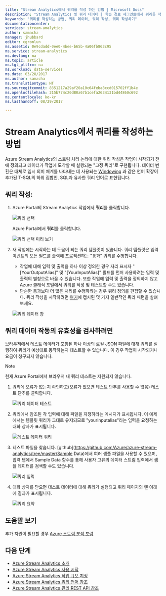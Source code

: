 ```yaml
---
title: "Stream Analytics에서 쿼리를 작성 하는 방법 | Microsoft Docs"
description: "Stream Analytics 및 쿼리 데이터 | 학습 경로 세그먼트에서 쿼리를 작성합니다."
keywords: "쿼리를 작성하는 방법, 쿼리 데이터, 쿼리 작성, 쿼리 작성하기"
documentationcenter: 
services: stream-analytics
author: samacha
manager: jhubbard
editor: cgronlun
ms.assetid: 0e9cdadd-0ee0-4bee-b65b-4a06fb863c95
ms.service: stream-analytics
ms.devlang: na
ms.topic: article
ms.tgt_pltfrm: na
ms.workload: data-services
ms.date: 03/28/2017
ms.author: samacha
ms.translationtype: HT
ms.sourcegitcommit: 8351217a29af20a10c64feba8ccd015702ff1b4e
ms.openlocfilehash: 215b774c20d80a67b1cefa2634131bd44860c692
ms.contentlocale: ko-kr
ms.lasthandoff: 08/29/2017

---
```

# <a name="how-to-write-queries-in-stream-analytics"></a>Stream Analytics에서 쿼리를 작성하는 방법
Azure Stream Analytics의 스트림 처리 논리에 대한 쿼리 작성은 작업이 시작되기 전에 정의되고 데이터가 작업에 도착할 때 실행되는 "고정 쿼리"로 구현됩니다. 데이터 변환은 대체로 임시 의미 체계를 나타내는 데 사용되는 [Windowing](https://msdn.microsoft.com/library/azure/dn835019.aspx) 과 같은 언어 확장이 추가된 T-SQL의 하위 집합인, SQL과 유사한 쿼리 언어로 표현됩니다.

## <a name="writing-queries"></a>쿼리 작성:
1. Azure Portal의 Stream Analytics 작업에서 **쿼리**를 클릭합니다.
   
    ![쿼리 선택](./media/stream-analytics-write-queries/1-stream-analytics-write-queries.png)  
   
    Azure Portal에서 **쿼리**를 클릭합니다.
   
    ![쿼리 선택 미리 보기](./media/stream-analytics-write-queries/query-preview-portal.png)  
2. 새 작업에는 시작하는 데 도움이 되는 쿼리 템플릿이 있습니다. 쿼리 템플릿은 입력 이벤트의 모든 필드를 출력에 프로젝션하는 "통과" 쿼리를 수행합니다.  
   
   * 작업에 대해 입력 및 출력을 하나 이상 정의한 경우 자리 표시자 "[YourOutputAlias]" 및 "[YourInputAlias]" 필드를 먼저 사용하려는 입력 및 출력의 별칭으로 바꿀 수 있습니다. 또한 작업에 입력 및 출력을 정의하지 않고 Azure 클래식 포털에서 쿼리를 작성 및 테스트할 수도 있습니다.
   * 단순한 통과보다 더 많은 처리를 수행하려는 경우 쿼리 정의를 편집할 수 있습니다. 쿼리 작성을 시작하려면 [여기](stream-analytics-stream-analytics-query-patterns.md)에 캡처된 몇 가지 일반적인 쿼리 패턴을 살펴보세요.  
   
   ![쿼리 데이터 창](./media/stream-analytics-write-queries/2-stream-analytics-write-queries.png)  

## <a name="to-validate-query-data-is-working"></a>쿼리 데이터 작동의 유효성을 검사하려면
브라우저에서 테스트 데이터가 포함된 하나 이상의 로컬 JSON 파일에 대해 쿼리를 실행하여 쿼리가 예상대로 동작하는지 테스트할 수 있습니다. 이 경우 작업이 시작되거나 요금이 청구되지 않습니다.

> [!NOTE]
> 현재 Azure Portal에서 브라우저 내 쿼리 테스트는 지원되지 않습니다.  
> 
> 

1. 쿼리에 오류가 없는지 확인하고(오류가 있으면 테스트 단추를 사용할 수 없음) 테스트 단추를 클릭합니다.  
   
   ![쿼리 데이터 테스트](./media/stream-analytics-write-queries/3-stream-analytics-write-queries.png)  
2. 쿼리에서 참조된 각 입력에 대해 파일을 지정하라는 메시지가 표시됩니다. 이 예제에서는 템플릿 쿼리가 그대로 유지되므로 "yourinputalias"라는 입력을 요청하는 대화 상자가 표시됩니다.
   
   ![테스트 데이터 쿼리](./media/stream-analytics-write-queries/4-stream-analytics-write-queries.png)  
3. 테스트 파일을 찾습니다. [github](https://github.com/Azure/azure-stream-analytics/tree/master/Sample Data)에서 여러 샘플 파일을 사용할 수 있으며, 입력 탭에서 Sample Data 함수를 통해 사용자 고유의 데이터 스트림 입력에서 샘플 데이터를 검색할 수도 있습니다.
   
   ![쿼리 입력](./media/stream-analytics-write-queries/5-stream-analytics-write-queries.png)  
4. 대화 상자를 닫으면 테스트 데이터에 대해 쿼리가 실행되고 쿼리 페이지의 맨 아래에 결과가 표시됩니다.
   
   ![쿼리 요약](./media/stream-analytics-write-queries/6-stream-analytics-write-queries.png)  

## <a name="get-help"></a>도움말 보기
추가 지원이 필요할 경우 [Azure 스트림 분석 포럼](https://social.msdn.microsoft.com/Forums/en-US/home?forum=AzureStreamAnalytics)

## <a name="next-steps"></a>다음 단계
* [Azure Stream Analytics 소개](stream-analytics-introduction.md)
* [Azure Stream Analytics 사용 시작](stream-analytics-real-time-fraud-detection.md)
* [Azure  Stream Analytics 작업 규모 지정](stream-analytics-scale-jobs.md)
* [Azure  Stream Analytics 쿼리 언어 참조](https://msdn.microsoft.com/library/azure/dn834998.aspx)
* [Azure Stream Analytics 관리 REST API 참조](https://msdn.microsoft.com/library/azure/dn835031.aspx)


